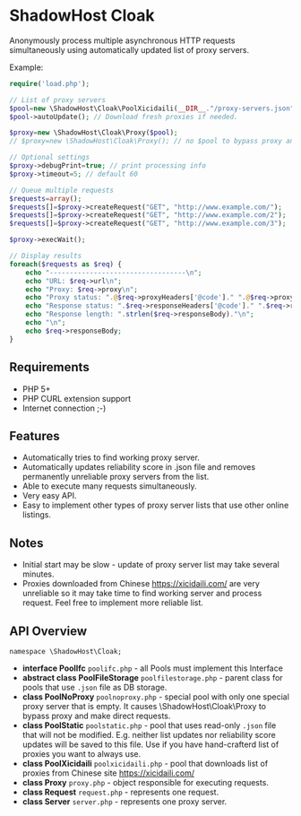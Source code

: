 ShadowHost Cloak
================

Anonymously process multiple asynchronous HTTP requests simultaneously using automatically updated list of proxy servers.

Example:

```php
require('load.php');

// List of proxy servers
$pool=new \ShadowHost\Cloak\PoolXicidaili(__DIR__."/proxy-servers.json");
$pool->autoUpdate(); // Download fresh proxies if needed.

$proxy=new \ShadowHost\Cloak\Proxy($pool);
// $proxy=new \ShadowHost\Cloak\Proxy(); // no $pool to bypass proxy and make direct requests

// Optional settings
$proxy->debugPrint=true; // print processing info
$proxy->timeout=5; // default 60

// Queue multiple requests
$requests=array();
$requests[]=$proxy->createRequest("GET", "http://www.example.com/");
$requests[]=$proxy->createRequest("GET", "http://www.example.com/2");
$requests[]=$proxy->createRequest("GET", "http://www.example.com/3");

$proxy->execWait();

// Display results
foreach($requests as $req) {
	echo "----------------------------------\n";
	echo "URL: $req->url\n";
	echo "Proxy: $req->proxy\n";
	echo "Proxy status: ".@$req->proxyHeaders['@code']." ".@$req->proxyHeaders['@message']."\n";
	echo "Response status: ".$req->responseHeaders['@code']." ".$req->responseHeaders['@message']."\n";
	echo "Response length: ".strlen($req->responseBody)."\n";
	echo "\n";
	echo $req->responseBody;
}
```

Requirements
------------

* PHP 5+
* PHP CURL extension support
* Internet connection ;-)

Features
--------

* Automatically tries to find working proxy server.
* Automatically updates reliability score in .json file and removes permanently unreliable proxy servers from the list.
* Able to execute many requests simultaneously.
* Very easy API.
* Easy to implement other types of proxy server lists that use other online listings.

Notes
-----

* Initial start may be slow - update of proxy server list may take several minutes.
* Proxies downloaded from Chinese https://xicidaili.com/ are very unreliable so it may take time to find working server and process request. Feel free to implement more reliable list.

API Overview
------------

`namespace \ShadowHost\Cloak;`
* **interface PoolIfc** `poolifc.php` - all Pools must implement this Interface
* **abstract class PoolFileStorage** `poolfilestorage.php` - parent class for pools that use `.json` file as DB storage.
* **class PoolNoProxy** `poolnoproxy.php` - special pool with only one special proxy server that is empty. It causes \ShadowHost\Cloak\Proxy to bypass proxy and make direct requests.
* **class PoolStatic** `poolstatic.php` - pool that uses read-only `.json` file that will not be modified. E.g. neither list updates nor reliability score updates will be saved to this file. Use if you have hand-crafterd list of proxies you want to always use.
* **class PoolXicidaili** `poolxicidaili.php` - pool that downloads list of proxies from Chinese site https://xicidaili.com/
* **class Proxy** `proxy.php` - object responsible for executing requests.
* **class Request** `request.php` - represents one request.
* **class Server** `server.php` - represents one proxy server.
